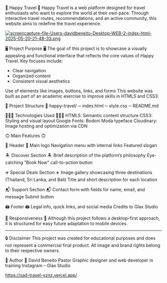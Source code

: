 🌴 Happy Travel 🌴 
Happy Travel is a web platform designed for travel enthusiasts who want to explore the world at their own pace. Through interactive travel routes, recommendations, and an active community, this website aims to redefine the travel experience.

[![screencapture-file-Users-davidbeneito-Desktop-WEB-2-index-html-2025-05-20-21-48-33.png](https://i.postimg.cc/zf8M1x6H/screencapture-file-Users-davidbeneito-Desktop-WEB-2-index-html-2025-05-20-21-48-33.png)](https://postimg.cc/RWpG7LMv)


🖥️ Project Purpose 🖥️
The goal of this project is to showcase a visually appealing and functional interface that reflects the core values of Happy Travel. Key focuses include:

- Clear navigation
- Organized content
- Consistent visual aesthetics

Use of elements like images, buttons, links, and forms
This website was built as part of an academic exercise to improve skills in HTML5 and CSS3.

📁 Project Structure 📁 
happy-travel/
─ index.html
─ style.css
─ README.md

👨🏽‍💻 Technologies Used 👨🏽‍💻
HTML5: Semantic content structure
CSS3: Styling and visual layout
Google Fonts: Bodoni Moda typeface
Cloudinary: Image hosting and optimization via CDN

🙃 Main Features 🙃

🌅 Header 🌅
Main logo
Navigation menu with internal links
Featured slogan

🏝️ Discover Section 🏝️
Brief description of the platform’s philosophy
Eye-catching "Book Now" call-to-action button

✈️ Special Deals Section ✈️
Image gallery showcasing three destinations (Thailand, Sri Lanka, and Bali)
Title and short description for each location

📬 Support Section 📬
Contact form with fields for name, email, and message
Submit button

🖨️ Footer 🖨️
Legal info, quick links, and social media
Credits to Glax Studio

📱 Responsiveness 📱
Although this project follows a desktop-first approach, it is structured for easy future adaptation to mobile devices.

-----------------------------------------------------------------

🔒 Disclaimer
This project was created for educational purposes and does not represent a commercial final product. All image and brand rights belong to their respective owners.

👤 Author 👤
David Beneito Pastor
Graphic designer and web developer in training
Instagram – Glax Studio

https://sad-travel-vznz.vercel.app/
